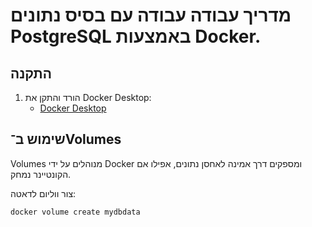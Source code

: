 # מדריך עבודה עבודה עם בסיס נתונים PostgreSQL באמצעות Docker.


## התקנה

1. הורד והתקן את Docker Desktop:
   - [Docker Desktop](https://www.docker.com/)

## שימוש ב־Volumes

Volumes מנוהלים על ידי Docker ומספקים דרך אמינה לאחסן נתונים, אפילו אם הקונטיינר נמחק.

צור ווליום לדאטה:

```bash
docker volume create mydbdata
```


